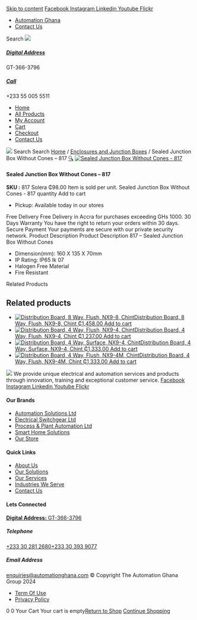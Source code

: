 [Skip to content](https://store.automationghana.com/product/junction-box-817-solera/#content)
[ Facebook ](https://www.facebook.com/automationgh/) [ Instagram ](https://www.instagram.com/automationgh/) [ Linkedin ](https://www.linkedin.com/company/the-automation-ghana-limited/) [ Youtube ](https://www.youtube.com/channel/UCurrRDUSm5oIW39VXjn1u0w) [ Flickr ](https://www.flickr.com/photos/181794037@N07/)
  * [ Automation Ghana ](https://automationghana.com)
  * [ Contact Us ](https://store.automationghana.com/contact/)


Search
[ ![](https://store.automationghana.com/wp-content/uploads/2024/04/Website-TAGG-Logo-BLUE.png) ](https://store.automationghana.com/)
[ ](https://maps.app.goo.gl/m4xeaagWCNbLk4jM6)
#####  [ Digital Address ](https://maps.app.goo.gl/m4xeaagWCNbLk4jM6)
GT-366-3796 
[ ](tel:+233550055511)
#####  [ Call ](tel:+233550055511)
+233 55 005 5511 
  * [Home](https://store.automationghana.com/)
  * [All Products](https://store.automationghana.com/shop/)
  * [My Account](https://store.automationghana.com/my-account/)
  * [Cart](https://store.automationghana.com/cart/)
  * [Checkout](https://store.automationghana.com/checkout/)
  * [Contact Us](https://store.automationghana.com/contact/)


[![](https://store.automationghana.com/wp-content/uploads/2024/04/AutomationGhana_logo_white.png)](https://store.automationghana.com)
Search
Search
[Home](https://store.automationghana.com) / [Enclosures and Junction Boxes](https://store.automationghana.com/product-category/enclosures-and-junction-boxes/) / Sealed Junction Box Without Cones – 817
[🔍](https://store.automationghana.com/product/junction-box-817-solera/)
[![Sealed Junction Box Without Cones - 817](https://store.automationghana.com/wp-content/uploads/2020/04/SOLERA-2.jpg)](https://store.automationghana.com/wp-content/uploads/2020/04/SOLERA-2.jpg)
####  Sealed Junction Box Without Cones – 817 
**SKU :** 817 Solera 
₵98.00
Item is sold per unit.
Sealed Junction Box Without Cones - 817 quantity
Add to cart
  * Pickup: Available today in our stores


Free Delivery 
Free Delivery in Accra for purchases exceeding GHs 1000. 
30 Days Warranty 
You have the right to return your orders within 30 days. 
Secure Payment 
Your payments are secure with our private security network. 
Product Description
Product Description
817 – Sealed Junction Box Without Cones 
  * Dimension(mm): 160 X 135 X 70mm
  * IP Rating: IP65 Ik 07
  * Halogen Free Material
  * Fire Resistant


Related Products 
## Related products
  * [![Distribution Board, 8 Way, Flush, NX9-8, Chint](https://store.automationghana.com/wp-content/uploads/2020/04/NX9-8-Flush-Chint-300x300.jpg)Distribution Board, 8 Way, Flush, NX9-8, Chint ₵1,458.00 ](https://store.automationghana.com/product/dist-board-nx9-8-flush-chint/)
[Add to cart](https://store.automationghana.com/product/junction-box-817-solera/?add-to-cart=1708)
  * [![Distribution Board, 4 Way, Flush, NX9-4, Chint](https://store.automationghana.com/wp-content/uploads/2020/04/NX9-8-Flush-Chint-300x300.jpg)Distribution Board, 4 Way, Flush, NX9-4, Chint ₵1,237.00 ](https://store.automationghana.com/product/dist-board-nx9-4-flush-chint/)
[Add to cart](https://store.automationghana.com/product/junction-box-817-solera/?add-to-cart=1703)
  * [![Distribution Board, 4 Way, Surface, NX9-4, Chint](https://store.automationghana.com/wp-content/uploads/2020/04/NX9-8-Flush-Chint-300x300.jpg)Distribution Board, 4 Way, Surface, NX9-4, Chint ₵1,333.00 ](https://store.automationghana.com/product/dist-board-nx9-4-surface-chint/)
[Add to cart](https://store.automationghana.com/product/junction-box-817-solera/?add-to-cart=1704)
  * [![Distribution Board, 4 Way, Flush, NX9-4M, Chint](https://store.automationghana.com/wp-content/uploads/2020/04/NX9-8M-Surface-Chint.jpg)Distribution Board, 4 Way, Flush, NX9-4M, Chint ₵1,333.00 ](https://store.automationghana.com/product/dist-board-nx9-4m-flush-chint/)
[Add to cart](https://store.automationghana.com/product/junction-box-817-solera/?add-to-cart=1705)


![](https://store.automationghana.com/wp-content/uploads/2024/04/AutomationGhana_logo_white.png)
We provide unique electrical and automation services and products through innovation, training and exceptional customer service.
[ Facebook ](https://www.facebook.com/automationgh/) [ Instagram ](https://www.instagram.com/automationgh/) [ Linkedin ](https://www.linkedin.com/company/the-automation-ghana-limited/) [ Youtube ](https://www.youtube.com/channel/UCurrRDUSm5oIW39VXjn1u0w) [ Flickr ](https://www.flickr.com/photos/181794037@N07/)
#### Our Brands
  * [ Automation Solutions Ltd ](https://store.automationghana.com/product/junction-box-817-solera/)
  * [ Electrical Switchgear Ltd ](https://store.automationghana.com/product/junction-box-817-solera/)
  * [ Process & Plant Automation Ltd ](https://store.automationghana.com/product/junction-box-817-solera/)
  * [ Smart Home Solutions ](https://store.automationghana.com/product/junction-box-817-solera/)
  * [ Our Store ](https://store.automationghana.com/product/junction-box-817-solera/)


#### Quick Links
  * [ About Us ](https://store.automationghana.com/product/junction-box-817-solera/)
  * [ Our Solutions ](https://store.automationghana.com/product/junction-box-817-solera/)
  * [ Our Services ](https://store.automationghana.com/product/junction-box-817-solera/)
  * [ Industries We Serve ](https://store.automationghana.com/product/junction-box-817-solera/)
  * [ Contact Us ](https://store.automationghana.com/product/junction-box-817-solera/)


#### Lets Connected
[**Digital Address:** GT-366-3796](https://maps.app.goo.gl/m4xeaagWCNbLk4jM6)
#####  Telephone 
[ +233 30 281 2680](tel:+233302812680)[+233 30 393 9077](https://store.automationghana.com/product/junction-box-817-solera/+233303939077)
#####  Email Address 
enquiries@automationghana.com 
© Copyright The Automation Ghana Group 2024
  * [ Term Of Use ](https://store.automationghana.com/product/junction-box-817-solera/)
  * [ Privacy Policy ](https://store.automationghana.com/product/junction-box-817-solera/)


0
0
Your Cart
Your cart is empty[Return to Shop](https://store.automationghana.com/shop/)
[Continue Shopping](https://store.automationghana.com/product/junction-box-817-solera/)
